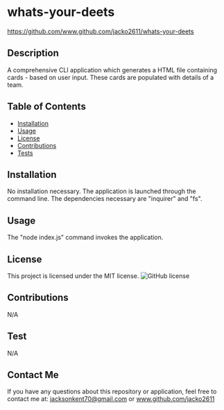 # whats-your-deets
https://github.com/www.github.com/jacko2611/whats-your-deets
## Description
A comprehensive CLI application which generates a HTML file containing cards - based on user input. These cards are populated with details of a team.
## Table of Contents
* [Installation](#installation)
* [Usage](#usage)
* [License](#license)
* [Contributions](#contribution)
* [Tests](#testing)
## Installation
No installation necessary. The application is launched through the command line. The dependencies necessary are "inquirer" and "fs".
## Usage
The "node index.js" command invokes the application.
## License
This project is licensed under the MIT license.
![GitHub license](https://img.shields.io/badge/license-MIT-blue.svg)
## Contributions
N/A
## Test
N/A
## Contact Me
If you have any questions about this repository or application, feel free to contact me at:
jacksonkent70@gmail.com or www.github.com/jacko2611

    
